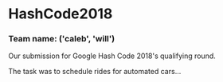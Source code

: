 # HashCode2018

### Team name: ('caleb', 'will')

Our submission for Google Hash Code 2018's qualifying round.

The task was to schedule rides for automated cars...

